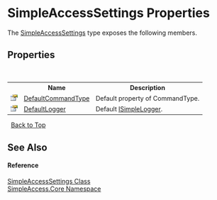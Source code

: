 # SimpleAccessSettings Properties
 

The <a href="T_SimpleAccess_Core_SimpleAccessSettings">SimpleAccessSettings</a> type exposes the following members.


## Properties
&nbsp;<table><tr><th></th><th>Name</th><th>Description</th></tr><tr><td>![Public property](media/pubproperty.gif "Public property")</td><td><a href="P_SimpleAccess_Core_SimpleAccessSettings_DefaultCommandType">DefaultCommandType</a></td><td>
Default property of CommandType.</td></tr><tr><td>![Public property](media/pubproperty.gif "Public property")</td><td><a href="P_SimpleAccess_Core_SimpleAccessSettings_DefaultLogger">DefaultLogger</a></td><td>
Default <a href="T_SimpleAccess_Core_Logger_ISimpleLogger">ISimpleLogger</a>.</td></tr></table>&nbsp;
<a href="#simpleaccesssettings-properties">Back to Top</a>

## See Also


#### Reference
<a href="T_SimpleAccess_Core_SimpleAccessSettings">SimpleAccessSettings Class</a><br /><a href="N_SimpleAccess_Core">SimpleAccess.Core Namespace</a><br />